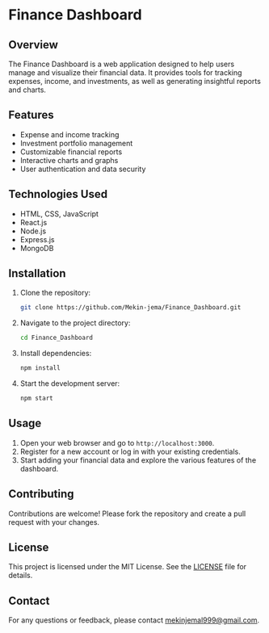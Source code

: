 # Finance Dashboard

## Overview

The Finance Dashboard is a web application designed to help users manage and visualize their financial data. It provides tools for tracking expenses, income, and investments, as well as generating insightful reports and charts.

## Features

- Expense and income tracking
- Investment portfolio management
- Customizable financial reports
- Interactive charts and graphs
- User authentication and data security

## Technologies Used

- HTML, CSS, JavaScript
- React.js
- Node.js
- Express.js
- MongoDB

## Installation

1. Clone the repository:
   ```sh
   git clone https://github.com/Mekin-jema/Finance_Dashboard.git
   ```
2. Navigate to the project directory:
   ```sh
   cd Finance_Dashboard
   ```
3. Install dependencies:
   ```sh
   npm install
   ```
4. Start the development server:
   ```sh
   npm start
   ```

## Usage

1. Open your web browser and go to `http://localhost:3000`.
2. Register for a new account or log in with your existing credentials.
3. Start adding your financial data and explore the various features of the dashboard.

## Contributing

Contributions are welcome! Please fork the repository and create a pull request with your changes.

## License

This project is licensed under the MIT License. See the [LICENSE](LICENSE) file for details.

## Contact

For any questions or feedback, please contact [mekinjemal999@gmail.com](mailto:mekinjemal999@gmail.com).
